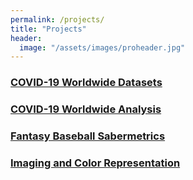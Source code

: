```yaml
---
permalink: /projects/
title: "Projects"
header:
  image: "/assets/images/proheader.jpg"
---
```


### [COVID-19 Worldwide Datasets](https://github.com/jeff-mos-def/portfolio/tree/master/projects/COVID-19-master)

### [COVID-19 Worldwide Analysis](https://github.com/jeff-mos-def/portfolio/tree/master/projects/COVID-19%20analysis)

### [Fantasy Baseball Sabermetrics](https://github.com/jeff-mos-def/Fantasy-Baseball-with-R)

### [Imaging and Color Representation](https://github.com/jeff-mos-def/portfolio/tree/master/projects/Imaging)

